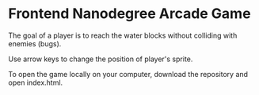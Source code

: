 Frontend Nanodegree Arcade Game
===============================

The goal of a player is to reach the water blocks without colliding with enemies (bugs).

Use arrow keys to change the position of player's sprite.

To open the game locally on your computer, download the repository and open index.html.
